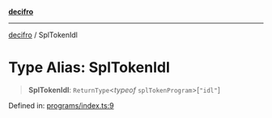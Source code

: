 [**decifro**](../README.md)

***

[decifro](../README.md) / SplTokenIdl

# Type Alias: SplTokenIdl

> **SplTokenIdl**: `ReturnType`\<*typeof* `splTokenProgram`\>\[`"idl"`\]

Defined in: [programs/index.ts:9](https://github.com/dougEfresh/decifro/blob/052cf31bd09649eda8a05a939745830a399bb74d/src/programs/index.ts#L9)
